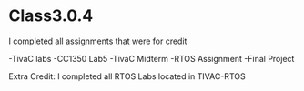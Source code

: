 # Class3.0.4

I completed all assignments that were for credit

-TivaC labs
-CC1350 Lab5
-TivaC Midterm
-RTOS Assignment
-Final Project

Extra Credit:
I completed all RTOS Labs located in TIVAC-RTOS
